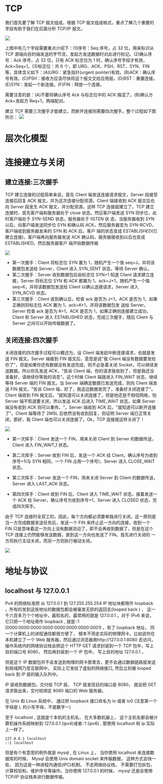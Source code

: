 # TCP

我们首先要了解 TCP 报文组成，根据 TCP 报文组成格式，重点了解几个重要的字段有助于我们在后面分析 TCP/IP 报文。

![](http://www.2cto.com/uploadfile/2013/1022/20131022025345890.png)

上图中有几个字段需要重点介绍下：(1)序号：Seq 序号，占 32 位，用来标识从 TCP 源端向目的端发送的字节流，发起方发送数据时对此进行标记。(2)确认序号：Ack 序号，占 32 位，只有 ACK 标志位为 1 时，确认序号字段才有效，Ack=Seq+1。(3)标志位：共 6 个，即 URG、ACK、PSH、RST、SYN、FIN 等，具体含义如下：(A)URG：紧急指针(urgent pointer)有效。(B)ACK：确认序号有效。(C)PSH：接收方应该尽快将这个报文交给应用层。(D)RST：重置连接。(E)SYN：发起一个新连接。(F)FIN：释放一个连接。

需要注意的是：(A)不要将确认序号 Ack 与标志位中的 ACK 搞混了。(B)确认方 Ack=发起方 Req+1，两端配对。

建立 TCP 需要三次握手才能建立，而断开连接则需要四次握手。整个过程如下图所示：
![](http://hi.csdn.net/attachment/201108/7/0_131271823564Rx.gif)

# 层次化模型

# 连接建立与关闭

## 建立连接:三次握手

TCP 建立连接的过程简单来说，首先 Client 端发送连接请求报文，Server 段接受连接后回复 ACK 报文，并为这次连接分配资源。Client 端接收到 ACK 报文后也向 Server 段发生 ACK 报文，并分配资源，这样 TCP 连接就建立了。TCP 建立连接时，首先客户端和服务器处于 close 状态。然后客户端发送 SYN 同步位，此时客户端处于 SYN-SEND 状态，服务器处于 lISTEN 状 态，当服务器收到 SYN 以后，向客户端发送同步位 SYN 和确认码 ACK，然后服务器变为 SYN-RCVD，客户端收到服务器发来的 SYN 和 ACK 后，客户 端的状态变成 ESTABLISHED(已建立连接)，客户端再向服务器发送 ACK 确认码，服务器接收到以后也变成 ESTABLISHED。然后服务器客户 端开始数据传输

![](https://coding.net/u/hoteam/p/Cache/git/raw/master/2016/8/2/tcp-three-way-handshake-four-wave.png)

* 第一次握手：Client 将标志位 SYN 置为 1，随机产生一个值 seq=J，并将该数据包发送给 Server，Client 进入 SYN_SENT 状态，等待 Server 确认。
* 第二次握手：Server 收到数据包后由标志位 SYN=1 知道 Client 请求建立连接，Server 将标志位 SYN 和 ACK 都置为 1，ack=J+1，随机产生一个值 seq=K，并将该数据包发送给 Client 以确认连接请求，Server 进入 SYN_RCVD 状态。
* 第三次握手：Client 收到确认后，检查 ack 是否为 J+1，ACK 是否为 1，如果正确则将标志位 ACK 置为 1，ack=K+1，并将该数据包发 送给 Server，Server 检查 ack 是否为 K+1，ACK 是否为 1，如果正确则连接建立成功，Client 和 Server 进入 ESTABLISHED 状态，完成三次握手，随后 Client 与 Server 之间可以开始传输数据了。

## 关闭连接:四次握手

关闭连接的四次握手过程可以概述为，设 Client 端发起中断连接请求，也就是发送 FIN 报文。Server 端接到 FIN 报文后，意思是说"我 Client 端没有数据要发给你了"，但是如果你还有数据没有发送完成，则不必急着关闭 Socket，可以继续发送数据。所以你先发送 ACK，"告诉 Client 端，你的请求我收到了，但是我还没准备好，请继续你等我的消息"。这个时候 Client 端就进入 FIN_WAIT 状态，继续等待 Server 端的 FIN 报文。当 Server 端确定数据已发送完成，则向 Client 端发送 FIN 报文，"告诉 Client 端，好了，我这边数据发完了，准备好关闭连接了"。Client 端收到 FIN 报文后，"就知道可以关闭连接了，但是他还是不相信网络，怕 Server 端不知道要关闭，所以发送 ACK 后进入 TIME_WAIT 状态，如果 Server 端没有收到 ACK 则可以重传。“，Server 端收到 ACK 后，"就知道可以断开连接了"。Client 端等待了 2MSL 后依然没有收到回复，则证明 Server 端已正常关闭，那好，我 Client 端也可以关闭连接了。Ok，TCP 连接就这样关闭了！

![](https://coding.net/u/hoteam/p/Cache/git/raw/master/2016/8/2/tcp-three-way-handshake-four-wave_1_thumb.png)

* 第一次挥手：Client 发送一个 FIN，用来关闭 Client 到 Server 的数据传送，Client 进入 FIN_WAIT_1 状态。

* 第二次挥手：Server 收到 FIN 后，发送一个 ACK 给 Client，确认序号为收到序号+1(与 SYN 相同，一个 FIN 占用一个序号)，Server 进入 CLOSE_WAIT 状态。

* 第三次挥手：Server 发送一个 FIN，用来关闭 Server 到 Client 的数据传送，Server 进入 LAST_ACK 状态。

* 第四次挥手：Client 收到 FIN 后，Client 进入 TIME_WAIT 状态，接着发送一个 ACK 给 Server，确认序号为收到序号+1，Server 进入 CLOSED 状态，完成四次挥手。

由于 TCP 连接时全双工的，因此，每个方向都必须要单独进行关闭，这一原则是当一方完成数据发送任务后，发送一个 FIN 来终止这一方向的连接，收到一个 FIN 只是意味着这一方向上没有数据流动了，即不会再收到数据了，但是在这个 TCP 连接上仍然能够发送数据，直到这一方向也发送了 FIN。首先进行关闭的 一方将执行主动关闭，而另一方则执行被动关闭。

![](http://www.2cto.com/uploadfile/2013/1022/20131022025351387.png)

# 地址与协议

## localhost 与 127.0.0.1

Pv4 的网络标准把 从 127.0.0.1 到 127.255.255.254 IP 地址块都用作 loopback 。所有的发到这些地址的数据包都会被毫发无损的返回去(looped back ) ， 这一千六百多万个个地址中，最知名的、最常用的就是 127.0.0.1 。对于 IPv6 来说， 它只把一个地址用作 loopback , 就是::1 (0000:0000:0000:0000:0000:0000:0000:0001) 。有了 loopback 地址， 同一个计算机上的进程通信都很方便了， 根本不用走实际的物理网卡。比如说你在本机建立了一个 Web 服务器，然后通过浏览器用http://127.0.0.1:8080 去访问， 操作系统内的网络协议栈会把这个 HTTP GET 请求封装到一个 TCP 包中，写上目的端口号 8080， 然后再封装到一个 IP 包中， 写上目的地址 127.0.0.1 。

但是这个 IP 数据包并不会发送到物理的网卡那里去，更不会通过数据链路层发送到局域网乃至互联网中， 实际上它发给了虚拟的网络接口, 然后立刻被 looped back 到 IP 层的输入队列中。

IP 层收到数据包，交付给 TCP 层， TCP 层发现目的端口是 8080， 就会把 GET 请求取出来，交付给绑定 8080 端口的 Web 服务器。

在 Unix 和 Linux 系统中， 通过把 loopback 接口命名为 lo 或者 lo0 (注意第一个字母是 L 的小写字母，不是数字一)

至于 localhost , 这就是个本机的主机名， 在大多数机器上， 这个主机名都会被计算机操作系统映射到 127.0.0.1 (ipv4)或者::1 (ipv6) , 那使用 localhost 和 ip 实际上一样了。

```
127.0.0.1 localhost
::1 localhost
```

但是有个有意思的例外就是 mysql , 在 Linux 上， 当你使用 localhost 来连接数据库的时候， Mysql 会使用 Unix domain socket 来传输数据， 这种方式会快一些， 因为这是一种进程内通信(IPC)机制， 不走网络协议栈， 不需要打包拆包， 计算校验和，维护序号等操作。当你使用 127.0.0.1 的时候， mysql 还是会使用 TCP/IP 协议栈来进行数据传输。
